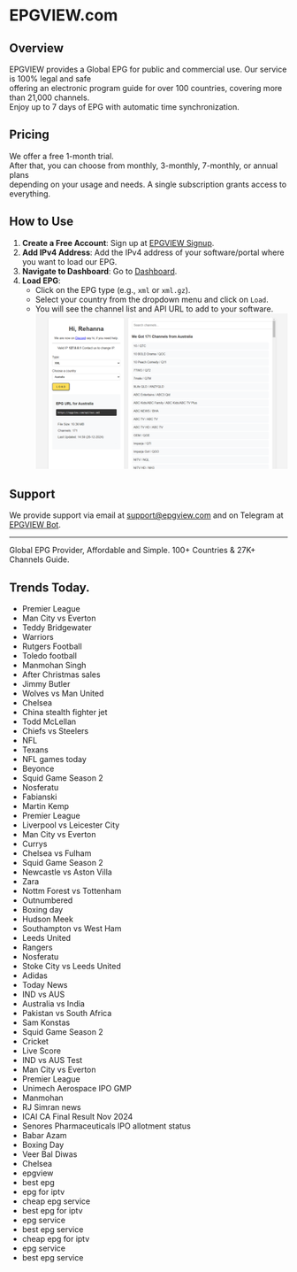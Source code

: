 # EPGVIEW.com



## Overview
EPGVIEW provides a Global EPG for public and commercial use. Our service is 100% legal and safe\
offering an electronic program guide for over 100 countries, covering more than 21,000 channels.\
Enjoy up to 7 days of EPG with automatic time synchronization.

## Pricing
We offer a free 1-month trial. \
After that, you can choose from monthly, 3-monthly, 7-monthly, or annual plans \
depending on your usage and needs. A single subscription grants access to everything.

## How to Use
1. **Create a Free Account**: Sign up at [EPGVIEW Signup](https://epgview.com/signup.php).
2. **Add IPv4 Address**: Add the IPv4 address of your software/portal where you want to load our EPG.
3. **Navigate to Dashboard**: Go to [Dashboard](https://epgview.com/dashboard.php).
4. **Load EPG**:
   - Click on the EPG type (e.g., `xml` or `xml.gz`).
   - Select your country from the dropdown menu and click on `Load`.
   - You will see the channel list and API URL to add to your software.
![EPGVIEW](img/dashboard.png)
## Support
We provide support via email at [support@epgview.com](mailto:support@epgview.com) and on Telegram at [EPGVIEW Bot](https://t.me/epgview_bot).

---

Global EPG Provider, Affordable and Simple. 100+ Countries & 27K+ Channels Guide.

## Trends Today.

- Premier League
- Man City vs Everton
- Teddy Bridgewater
- Warriors
- Rutgers Football
- Toledo football
- Manmohan Singh
- After Christmas sales
- Jimmy Butler
- Wolves vs Man United
- Chelsea
- China stealth fighter jet
- Todd McLellan
- Chiefs vs Steelers
- NFL
- Texans
- NFL games today
- Beyonce
- Squid Game Season 2
- Nosferatu
- Fabianski
- Martin Kemp
- Premier League
- Liverpool vs Leicester City
- Man City vs Everton
- Currys
- Chelsea vs Fulham
- Squid Game Season 2
- Newcastle vs Aston Villa
- Zara
- Nottm Forest vs Tottenham
- Outnumbered
- Boxing day
- Hudson Meek
- Southampton vs West Ham
- Leeds United
- Rangers
- Nosferatu
- Stoke City vs Leeds United
- Adidas
- Today News
- IND vs AUS
- Australia vs India
- Pakistan vs South Africa
- Sam Konstas
- Squid Game Season 2
- Cricket
- Live Score
- IND vs AUS Test
- Man City vs Everton
- Premier League
- Unimech Aerospace IPO GMP
- Manmohan
- RJ Simran news
- ICAI CA Final Result Nov 2024
- Senores Pharmaceuticals IPO allotment status
- Babar Azam
- Boxing Day
- Veer Bal Diwas
- Chelsea
- epgview
- best epg
- epg for iptv
- cheap epg service
- best epg for iptv
- epg service
- best epg service
- cheap epg for iptv
- epg service
- best epg service
